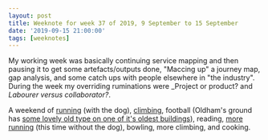 ```yaml
---
layout: post
title: Weeknote for week 37 of 2019, 9 September to 15 September
date: '2019-09-15 21:00:00'
tags: [weeknotes]
---
```

My working week was basically continuing service mapping and then pausing it to get some artefacts/outputs done, "Maccing up" a journey map, gap analysis, and some catch ups with people elsewhere in "the industry". During the week my overriding ruminations were _Project or product? and _Labourer versus collaborator?_.

A weekend of [running](https://www.strava.com/activities/2706544377) (with the dog), [climbing](https://www.instagram.com/p/B2Yy0-GHVGE/), football (Oldham's ground has [some lovely old type on one of it's oldest buildings](https://www.instagram.com/p/B2ZceqInKKh/)), reading, [more running](https://www.strava.com/activities/2710148143) (this time without the dog), bowling, more climbing, and cooking.
